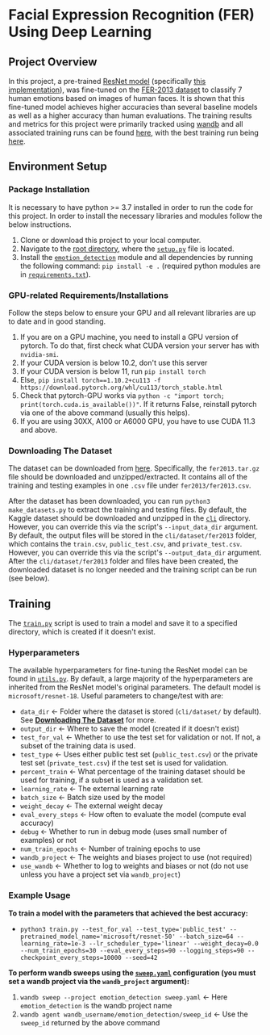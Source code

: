 # Facial Expression Recognition (FER) Using Deep Learning

## Project Overview
In this project, a pre-trained [ResNet model](https://arxiv.org/pdf/1512.03385.pdf) (specifically [this implementation](https://huggingface.co/microsoft/resnet-18)), was fine-tuned on the [FER-2013 dataset](https://www.kaggle.com/datasets/msambare/fer2013) to classify 7 human emotions based on images of human faces. It is shown that this fine-tuned model achieves higher accuracies than several baseline models as well as a higher accuracy than human evaluations. The training results and metrics for this project were primarily tracked using [wandb](https://wandb.ai/site) and all associated training runs can be found [here](https://wandb.ai/clewis7744/emotion_detection), with the best training run being [here](https://wandb.ai/clewis7744/emotion_detection/runs/3jct8bsf).

## Environment Setup
### Package Installation
It is necessary to have python >= 3.7 installed in order to run the code for this project. In order to install the necessary libraries and modules follow the below instructions.

1. Clone or download this project to your local computer.
2. Navigate to the [root directory](https://github.com/lewisc4/Emotion-Detection), where the [`setup.py`](/setup.py) file is located.
3. Install the [`emotion_detection`](/emotion_detection) module and all dependencies by running the following command: `pip install -e .` (required python modules are in [`requirements.txt`](/requirements.txt)).
 
### GPU-related Requirements/Installations
Follow the steps below to ensure your GPU and all relevant libraries are up to date and in good standing.

1. If you are on a GPU machine, you need to install a GPU version of pytorch. To do that, first check what CUDA version your server has with `nvidia-smi`.
2. If your CUDA version is below 10.2, don't use this server
3. If your CUDA version is below 11, run `pip install torch`
4. Else, `pip install torch==1.10.2+cu113 -f https://download.pytorch.org/whl/cu113/torch_stable.html`
5. Check that pytorch-GPU works via `python -c "import torch; print(torch.cuda.is_available())"`. If it returns False, reinstall pytorch via one of the above command (usually this helps).
6. If you are using 30XX, A100 or A6000 GPU, you have to use CUDA 11.3 and above.

### Downloading The Dataset
The dataset can be downloaded from [here](https://www.kaggle.com/competitions/challenges-in-representation-learning-facial-expression-recognition-challenge/data?select=fer2013.tar.gz). Specifically, the `fer2013.tar.gz` file should be downloaded and unzipped/extracted. It contains all of the training and testing examples in one `.csv` file under `fer2013/fer2013.csv`.

After the dataset has been downloaded, you can run `python3 make_datasets.py` to extract the training and testing files. By default, the Kaggle dataset should be downloaded and unzipped in the [`cli`](/cli) directory. However, you can override this via the script's `--input_data_dir` argument. By default, the output files will be stored in the `cli/dataset/fer2013` folder, which contains the `train.csv`, `public_test.csv`, and `private_test.csv`. However, you can override this via the script's `--output_data_dir` argument. After the `cli/dataset/fer2013` folder and files have been created, the downloaded dataset is no longer needed and the training script can be run (see below).

## Training
The [`train.py`](/cli/train.py) script is used to train a model and save it to a specified directory, which is created if it doesn't exist.

### Hyperparameters
The available hyperparameters for fine-tuning the ResNet model can be found in [`utils.py`](/emotion_detection/utils.py). By default, a large majority of the hyperparameters are inherited from the ResNet model's original parameters. The default model is `microsoft/resnet-18`. Useful parameters to change/test with are:

* `data_dir` <- Folder where the dataset is stored (`cli/dataset/` by default). See [**Downloading The Dataset**](https://github.com/lewisc4/Emotion-Detection/blob/main/README.md#downloading-the-dataset) for more.
* `output_dir` <- Where to save the model (created if it doesn't exist)
* `test_for_val` <- Whether to use the test set for validation or not. If not, a subset of the training data is used.
* `test_type` <- Uses either public test set (`public_test.csv`) or the private test set (`private_test.csv`) if the test set is used for validation.
* `percent_train` <- What percentage of the training dataset should be used for training, if a subset is used as a validation set.
* `learning_rate` <- The external learning rate
* `batch_size` <- Batch size used by the model
* `weight_decay` <- The external weight decay
* `eval_every_steps` <- How often to evaluate the model (compute eval accuracy)
* `debug` <- Whether to run in debug mode (uses small number of examples) or not
* `num_train_epochs` <- Number of training epochs to use
* `wandb_project` <- The weights and biases project to use (not required)
* `use_wandb` <- Whether to log to weights and biases or not (do not use unless you have a project set via `wandb_project`)

### Example Usage
**To train a model with the parameters that achieved the best accuracy:**
- `python3 train.py --test_for_val --test_type='public_test' --pretrained_model_name='microsoft/resnet-50' --batch_size=64 --learning_rate=1e-3 --lr_scheduler_type='linear' --weight_decay=0.0 --num_train_epochs=30 --eval_every_steps=90 --logging_steps=90 --checkpoint_every_steps=10000 --seed=42`

**To perform wandb sweeps using the [`sweep.yaml`](/cli/sweep.yaml) configuration (you must set a wandb project via the `wandb_project` argument):**
1. `wandb sweep --project emotion_detection sweep.yaml` <- Here `emotion_detection` is the wandb project name
2. `wandb agent wandb_username/emotion_detection/sweep_id` <- Use the `sweep_id` returned by the above command
